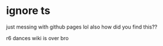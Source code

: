 # ignore ts
just messing with github pages lol
also how did you find this??

r6 dances wiki is over bro
